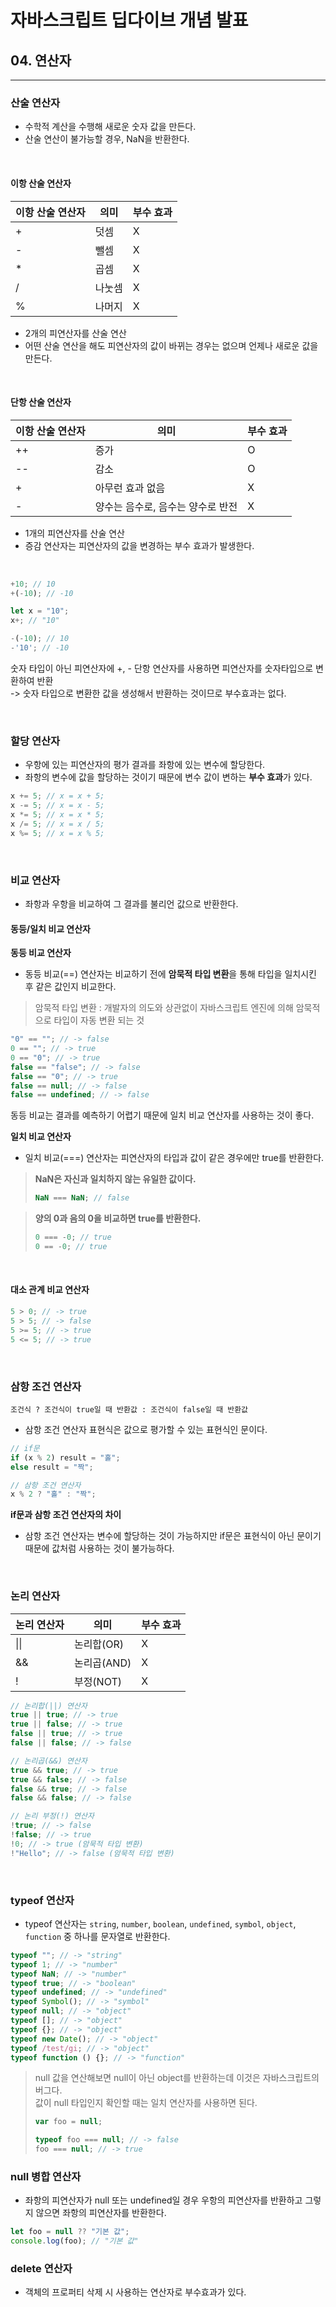 # 자바스크립트 딥다이브 개념 발표

## 04. 연산자

---

### 산술 연산자

- 수학적 계산을 수행해 새로운 숫자 값을 만든다.
- 산술 연산이 불가능할 경우, NaN을 반환한다.

<br>

#### 이항 산술 연산자

| 이항 산술 연산자 | 의미   | 부수 효과 |
| ---------------- | ------ | --------- |
| +                | 덧셈   | X         |
| -                | 뺄셈   | X         |
| \*               | 곱셈   | X         |
| /                | 나눗셈 | X         |
| %                | 나머지 | X         |

- 2개의 피연산자를 산술 연산
- 어떤 산술 연산을 해도 피연산자의 값이 바뀌는 경우는 없으며 언제나 새로운 값을 만든다.

<br>

#### 단항 산술 연산자

| 이항 산술 연산자 | 의미                              | 부수 효과 |
| ---------------- | --------------------------------- | --------- |
| ++               | 증가                              | O         |
| --               | 감소                              | O         |
| +               | 아무런 효과 없음                  | X         |
| -                | 양수는 음수로, 음수는 양수로 반전 | X         |

- 1개의 피연산자를 산술 연산
- 증감 연산자는 피연산자의 값을 변경하는 부수 효과가 발생한다.

<br>

```js
+10; // 10
+(-10); // -10

let x = "10";
x+; // "10"

-(-10); // 10
-'10'; // -10
```

숫자 타입이 아닌 피연산자에 +, - 단항 연산자를 사용하면 피연산자를 숫자타입으로 변환하여 반환  
-> 숫자 타입으로 변환한 값을 생성해서 반환하는 것이므로 부수효과는 없다.

<br>

### 할당 연산자

- 우항에 있는 피연산자의 평가 결과를 좌항에 있는 변수에 할당한다.
- 좌항의 변수에 값을 할당하는 것이기 때문에 변수 값이 변하는 **부수 효과**가 있다.

```js
x += 5; // x = x + 5;
x -= 5; // x = x - 5;
x *= 5; // x = x * 5;
x /= 5; // x = x / 5;
x %= 5; // x = x % 5;
```

<br>

### 비교 연산자

- 좌항과 우항을 비교하여 그 결과를 불리언 값으로 반환한다.

#### 동등/일치 비교 연산자

**동등 비교 연산자**

- 동등 비교(==) 연산자는 비교하기 전에 **암묵적 타입 변환**을 통해 타입을 일치시킨 후 같은 값인지 비교한다.

> 암묵적 타입 변환 : 개발자의 의도와 상관없이 자바스크립트 엔진에 의해 암묵적으로 타입이 자동 변환 되는 것

```js
"0" == ""; // -> false
0 == ""; // -> true
0 == "0"; // -> true
false == "false"; // -> false
false == "0"; // -> true
false == null; // -> false
false == undefined; // -> false
```

동등 비교는 결과를 예측하기 어렵기 때문에 일치 비교 연산자를 사용하는 것이 좋다.

**일치 비교 연산자**

- 일치 비교(===) 연산자는 피연산자의 타입과 값이 같은 경우에만 true를 반환한다.

> **NaN은 자신과 일치하지 않는 유일한 값이다.**
>
> ```js
> NaN === NaN; // false
> ```

> **양의 0과 음의 0을 비교하면 true를 반환한다.**
>
> ```js
> 0 === -0; // true
> 0 == -0; // true
> ```

<br>

#### 대소 관계 비교 연산자

```js
5 > 0; // -> true
5 > 5; // -> false
5 >= 5; // -> true
5 <= 5; // -> true
```

<br>

### 삼항 조건 연산자

`조건식 ? 조건식이 true일 때 반환값 : 조건식이 false일 때 반환값`

- 삼항 조건 연산자 표현식은 값으로 평가할 수 있는 표현식인 문이다.

```js
// if문
if (x % 2) result = "홀";
else result = "짝";

// 삼항 조건 연산자
x % 2 ? "홀" : "짝";
```

**if문과 삼항 조건 연산자의 차이**

- 삼항 조건 연산자는 변수에 할당하는 것이 가능하지만 if문은 표현식이 아닌 문이기 때문에 값처럼 사용하는 것이 불가능하다.

<br>

### 논리 연산자

| 논리 연산자 | 의미        | 부수 효과 |
| ----------- | ----------- | --------- |
| \|\|        | 논리합(OR)  | X         |
| &&          | 논리곱(AND) | X         |
| !           | 부정(NOT)   | X         |

```js
// 논리합(||) 연산자
true || true; // -> true
true || false; // -> true
false || true; // -> true
false || false; // -> false

// 논리곱(&&) 연산자
true && true; // -> true
true && false; // -> false
false && true; // -> false
false && false; // -> false

// 논리 부정(!) 연산자
!true; // -> false
!false; // -> true
!0; // -> true (암묵적 타입 변환)
!"Hello"; // -> false (암묵적 타입 변환)
```

<br>

### typeof 연산자

- typeof 연산자는 `string`, `number`, `boolean`, `undefined`, `symbol`, `object`, `function` 중 하나를 문자열로 반환한다.

```js
typeof ""; // -> "string"
typeof 1; // -> "number"
typeof NaN; // -> "number"
typeof true; // -> "boolean"
typeof undefined; // -> "undefined"
typeof Symbol(); // -> "symbol"
typeof null; // -> "object"
typeof []; // -> "object"
typeof {}; // -> "object"
typeof new Date(); // -> "object"
typeof /test/gi; // -> "object"
typeof function () {}; // -> "function"
```

> null 값을 연산해보면 null이 아닌 object를 반환하는데 이것은 자바스크립트의 버그다.  
> 값이 null 타입인지 확인할 때는 일치 연산자를 사용하면 된다.
>
> ```js
> var foo = null;
>
> typeof foo === null; // -> false
> foo === null; // -> true
> ```

### null 병합 연산자

- 좌항의 피연산자가 null 또는 undefined일 경우 우항의 피연산자를 반환하고 그렇지 않으면 좌항의 피연산자를 반환한다.

```js
let foo = null ?? "기본 값";
console.log(foo); // "기본 값"
```

### delete 연산자

- 객체의 프로퍼티 삭제 시 사용하는 연산자로 부수효과가 있다.
